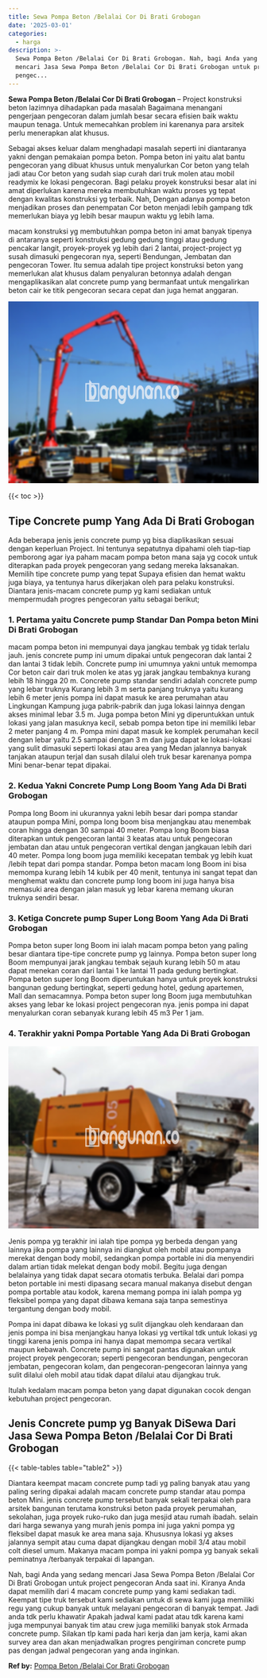 ```yaml
---
title: Sewa Pompa Beton /Belalai Cor Di Brati Grobogan
date: '2025-03-01'
categories:
  - harga
description: >-
  Sewa Pompa Beton /Belalai Cor Di Brati Grobogan. Nah, bagi Anda yang sedang
  mencari Jasa Sewa Pompa Beton /Belalai Cor Di Brati Grobogan untuk project
  pengec...
---
```


**Sewa Pompa Beton /Belalai Cor Di Brati Grobogan** – Project konstruksi beton lazimnya dihadapkan pada masalah Bagaimana menangani pengerjaan pengecoran dalam jumlah besar secara efisien baik waktu maupun tenaga. Untuk memecahkan problem ini karenanya para arsitek perlu menerapkan alat khusus.

Sebagai akses keluar dalam menghadapi masalah seperti ini diantaranya yakni dengan pemakaian pompa beton. Pompa beton ini yaitu alat bantu pengecoran yang dibuat khusus untuk menyalurkan Cor beton yang telah jadi atau Cor beton yang sudah siap curah dari truk molen atau mobil readymix ke lokasi pengecoran. Bagi pelaku proyek konstruksi besar alat ini amat diperlukan karena mereka membutuhkan waktu proses yg tepat dengan kwalitas konstruksi yg terbaik. Nah, Dengan adanya pompa beton menjadikan proses dan penempatan Cor beton menjadi lebih gampang tdk memerlukan biaya yg lebih besar maupun waktu yg lebih lama.

macam konstruksi yg membutuhkan pompa beton ini amat banyak tipenya di antaranya seperti konstruksi gedung gedung tinggi atau gedung pencakar langit, proyek-proyek yg lebih dari 2 lantai, project-project yg susah dimasuki pengecoran nya, seperti Bendungan, Jembatan dan pengecoran Tower. Itu semua adalah tipe project konstruksi beton yang memerlukan alat khusus dalam penyaluran betonnya adalah dengan mengaplikasikan alat concrete pump yang bermanfaat untuk mengalirkan beton cair ke titik pengecoran secara cepat dan juga hemat anggaran.

![Sewa Pompa Beton /Belalai Cor Di Brati Grobogan](/images/sewa-concrete-pump-21.png)

{{< toc >}}

## Tipe Concrete pump Yang Ada Di Brati Grobogan

Ada beberapa jenis jenis concrete pump yg bisa diaplikasikan sesuai dengan keperluan Project. Ini tentunya sepatutnya dipahami oleh tiap-tiap pemborong agar iya paham macam pompa beton mana saja yg cocok untuk diterapkan pada proyek pengecoran yang sedang mereka laksanakan. Memilih tipe concrete pump yang tepat Supaya efisien dan hemat waktu juga biaya, ya tentunya harus dikerjakan oleh para pelaku konstruksi. Diantara jenis-macam concrete pump yg kami sediakan untuk mempermudah progres pengecoran yaitu sebagai berikut;

### 1\. Pertama yaitu Concrete pump Standar Dan Pompa beton Mini Di Brati Grobogan

macam pompa beton ini mempunyai daya jangkau tembak yg tidak terlalu jauh. jenis concrete pump ini umum dipakai untuk pengecoran dak lantai 2 dan lantai 3 tidak lebih. Concrete pump ini umumnya yakni untuk memompa Cor beton cair dari truk molen ke atas yg jarak jangkau tembaknya kurang lebih 18 hingga 20 m. Concrete pump standar sendiri adalah concrete pump yang lebar truknya Kurang lebih 3 m serta panjang truknya yaitu kurang lebih 6 meter jenis pompa ini dapat masuk ke area perumahan atau Lingkungan Kampung juga pabrik-pabrik dan juga lokasi lainnya dengan akses minimal lebar 3.5 m. Juga pompa beton Mini yg diperuntukkan untuk lokasi yang jalan masuknya kecil, sebab pompa beton tipe ini memiliki lebar 2 meter panjang 4 m. Pompa mini dapat masuk ke komplek perumahan kecil dengan lebar yaitu 2.5 sampai dengan 3 m dan juga dapat ke lokasi-lokasi yang sulit dimasuki seperti lokasi atau area yang Medan jalannya banyak tanjakan ataupun terjal dan susah dilalui oleh truk besar karenanya pompa Mini benar-benar tepat dipakai.

### 2\. Kedua Yakni Concrete Pump Long Boom Yang Ada Di Brati Grobogan

Pompa long Boom ini ukurannya yakni lebih besar dari pompa standar ataupun pompa Mini, pompa long boom bisa menjangkau atau menembak coran hingga dengan 30 sampai 40 meter. Pompa long Boom biasa diterapkan untuk pengecoran lantai 3 keatas atau untuk pengecoran jembatan dan atau untuk pengecoran vertikal dengan jangkauan lebih dari 40 meter. Pompa long boom juga memiliki kecepatan tembak yg lebih kuat /lebih tepat dari pompa standar. Pompa beton macam long Boom ini bisa memompa kurang lebih 14 kubik per 40 menit, tentunya ini sangat tepat dan menghemat waktu dan concrete pump long boom ini juga hanya bisa memasuki area dengan jalan masuk yg lebar karena memang ukuran truknya sendiri besar.

### 3\. Ketiga Concrete pump Super Long Boom Yang Ada Di Brati Grobogan

Pompa beton super long Boom ini ialah macam pompa beton yang paling besar diantara tipe-tipe concrete pump yg lainnya. Pompa beton super long Boom mempunyai jarak jangkau tembak sejauh kurang lebih 50 m atau dapat menekan coran dari lantai 1 ke lantai 11 pada gedung bertingkat. Pompa beton super long Boom diperuntukan hanya untuk proyek konstruksi bangunan gedung bertingkat, seperti gedung hotel, gedung apartemen, Mall dan semacamnya. Pompa beton super long Boom juga membutuhkan akses yang lebar ke lokasi project pengecoran nya. jenis pompa ini dapat menyalurkan coran sebanyak kurang lebih 45 m3 Per 1 jam.

### 4\. Terakhir yakni Pompa Portable Yang Ada Di Brati Grobogan

![Sewa Pompa Beton /Belalai Cor Di Brati Grobogan](/images/sewa-concrete-pump-22.png)

Jenis pompa yg terakhir ini ialah tipe pompa yg berbeda dengan yang lainnya jika pompa yang lainnya ini diangkut oleh mobil atau pompanya merekat dengan body mobil, sedangkan pompa portable ini dia menyendiri dalam artian tidak melekat dengan body mobil. Begitu juga dengan belalainya yang tidak dapat secara otomatis terbuka. Belalai dari pompa beton portable ini mesti dipasang secara manual makanya disebut dengan pompa portable atau kodok, karena memang pompa ini ialah pompa yg fleksibel pompa yang dapat dibawa kemana saja tanpa semestinya tergantung dengan body mobil.

Pompa ini dapat dibawa ke lokasi yg sulit dijangkau oleh kendaraan dan jenis pompa ini bisa menjangkau hanya lokasi yg vertikal tdk untuk lokasi yg tinggi karena jenis pompa ini hanya dapat memompa secara vertikal maupun kebawah. Concrete pump ini sangat pantas digunakan untuk project proyek pengecoran; seperti pengecoran bendungan, pengecoran jembatan, pengecoran kolam, dan pengecoran-pengecoran lainnya yang sulit dilalui oleh mobil atau tidak dapat dilalui atau dijangkau truk.

Itulah kedalam macam pompa beton yang dapat digunakan cocok dengan kebutuhan project pengecoran.

## Jenis Concrete pump yg Banyak DiSewa Dari Jasa Sewa Pompa Beton /Belalai Cor Di Brati Grobogan

{{< table-tables table="table2" >}}

Diantara keempat macam concrete pump tadi yg paling banyak atau yang paling sering dipakai adalah macam concrete pump standar atau pompa beton Mini. jenis concrete pump tersebut banyak sekali terpakai oleh para arsitek bangunan terutama konstruksi beton pada proyek perumahan, sekolahan, juga proyek ruko-ruko dan juga mesjid atau rumah ibadah. selain dari harga sewanya yang murah jenis pompa ini juga yakni pompa yg fleksibel dapat masuk ke area mana saja. Khususnya lokasi yg akses jalannya sempit atau cuma dapat dijangkau dengan mobil 3/4 atau mobil colt diesel umum. Makanya macam pompa ini yakni pompa yg banyak sekali peminatnya /terbanyak terpakai di lapangan.

Nah, bagi Anda yang sedang mencari Jasa Sewa Pompa Beton /Belalai Cor Di Brati Grobogan untuk project pengecoran Anda saat ini. Kiranya Anda dapat memilih dari 4 macam concrete pump yang kami sediakan tadi. Keempat tipe truk tersebut kami sediakan untuk di sewa kami juga memiliki regu yang cukup banyak untuk melayani pengecoran di banyak tempat. Jadi anda tdk perlu khawatir Apakah jadwal kami padat atau tdk karena kami juga mempunyai banyak tim atau crew juga memiliki banyak stok Armada concrete pump. Silakan tlp kami pada hari kerja dan jam kerja, kami akan survey area dan akan menjadwalkan progres pengiriman concrete pump pas dengan jadwal pengecoran yang anda inginkan.

**Ref by:** [Pompa Beton /Belalai Cor Brati Grobogan](https://id.wikipedia.org/wiki/Pompa)
